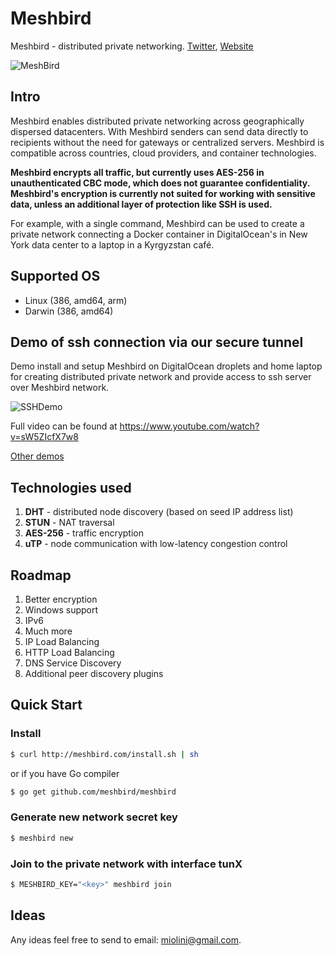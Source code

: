 # Meshbird 

Meshbird - distributed private networking. [Twitter](https://twitter.com/meshbird), [Website](http://meshbird.com/)


![MeshBird](https://avatars0.githubusercontent.com/u/16837838?v=3&u=dbd30ffcc7383854dba5a66425ce9fe0591b03ac&s=700)

## Intro
Meshbird enables distributed private networking across geographically dispersed datacenters. With Meshbird senders can send data directly to recipients without the need for gateways or centralized servers. Meshbird is compatible across countries, cloud providers, and container technologies.

**Meshbird encrypts all traffic, but currently uses AES-256 in unauthenticated CBC mode, which does not guarantee confidentiality. Meshbird's encryption is currently not suited for working with sensitive data, unless an additional layer of protection like SSH is used.**

For example, with a single command, Meshbird can be used to create a private network connecting a Docker container in DigitalOcean's in New York data center to a laptop in a Kyrgyzstan café.

## Supported OS

- Linux (386, amd64, arm)
- Darwin (386, amd64)

## Demo of ssh connection via our secure tunnel

Demo install and setup Meshbird on DigitalOcean droplets and home laptop for creating distributed private network and provide access to ssh server over Meshbird network.

![SSHDemo](https://raw.githubusercontent.com/meshbird/meshbird/master/demos/ssh_demo.gif)

Full video can be found at https://www.youtube.com/watch?v=sW5ZIcfX7w8

[Other demos](http://meshbird.com/post/demos/)

## Technologies used

1. **DHT** - distributed node discovery (based on seed IP address list)
2. **STUN** - NAT traversal
3. **AES-256** - traffic encryption
4. **uTP** - node communication with low-latency congestion control

## Roadmap

1. Better encryption
2. Windows support
3. IPv6
4. Much more
5. IP Load Balancing
6. HTTP Load Balancing
7. DNS Service Discovery
8. Additional peer discovery plugins

## Quick Start

### Install

```bash
$ curl http://meshbird.com/install.sh | sh
```

or if you have Go compiler 

```bash
$ go get github.com/meshbird/meshbird
```

### Generate new network secret key

```bash
$ meshbird new
```

### Join to the private network with interface tunX

```bash
$ MESHBIRD_KEY="<key>" meshbird join
```

## Ideas

Any ideas feel free to send to email: miolini@gmail.com.
